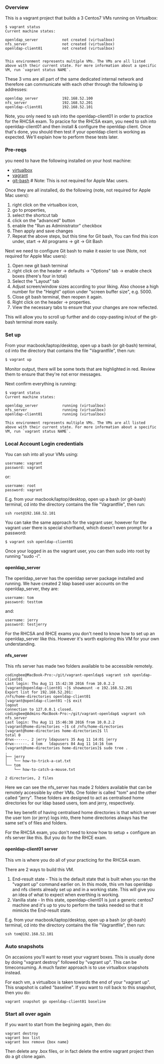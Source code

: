### Overview

This is a vagrant project that builds a 3 Centos7 VMs running on Virtualbox:  

```
$ vagrant status
Current machine states:

openldap_server           not created (virtualbox)
nfs_server                not created (virtualbox)
openldap-client01         not created (virtualbox)


This environment represents multiple VMs. The VMs are all listed
above with their current state. For more information about a specific
VM, run `vagrant status NAME`.
```

These 3 vms are all part of the same dedicated internal network and therefore can communicate with each other through the following ip addresses:

```
openldap_server           192.168.52.100
nfs_server                192.168.52.201
openldap-client01         192.168.52.101

```

Note, you only need to ssh into the openldap-client01 in order to practice for the RHCSA exam. To pracice for the RHCSA exam, you need to ssh into openldap-client01 and then install & configure the openldap client. Once that's done, you should then test if your openldap client is working as expected. We'll explain how to perform these tests later.  

### Pre-reqs

you need to have the following installed on your host machine:

* [virtualbox](https://www.virtualbox.org/)  
* [vagrant](https://www.vagrantup.com/)
* [git-bash](https://msysgit.github.io/) # Note: This is not required for Apple Mac users.

Once they are all installed, do the following (note, not required for Apple Mac users):

1. right click on the virtualbox icon,
2. go to properties,
3. select the shortcut tab
4. click on the "advanced" button
5. enable the "Run as Administrator" checkbox
6. Then apply and save changes
7. Repeat the above steps, but this time for Git bash, You can find this icon under, start -> All programs -> git -> Git Bash


Next we need to configure Git bash to make it easier to use (Note, not required for Apple Mac users):

1. Open new git bash terminal
2. right click on the header -> defaults -> "Options" tab -> enable check boxes (there's four in total)
3. Select the "Layout" tab
4. Adjust screen/window sizes according to your liking. Also choose a high number for the "Height" option under "screen buffer size", e.g. 5000.
5. Close git bash terminal, then reopen it again.
6. Right click on the header -> properties.
7. View the necessary tabs to ensure that your changes are now reflected.   

This will allow you to scroll up further and do copy-pasting in/out of the git-bash terminal more easily.  



### Set up

From your macbook/laptop/desktop, open up a bash (or git-bash) terminal, cd into the directory that contains the file "Vagrantfile", then run:

```sh
$ vagrant up
```
Monitor output, there will be some texts that are highlighted in red. Review them to ensure that they're not error messages.


Next confirm everything is running:

```
$ vagrant status
Current machine states:

openldap_server           running (virtualbox)
nfs_server                running (virtualbox)
openldap-client01         running (virtualbox)

This environment represents multiple VMs. The VMs are all listed
above with their current state. For more information about a specific
VM, run `vagrant status NAME`.

```

### Local Account Login credentials
You can ssh into all your VMs using:

```
username: vagrant
password: vagrant
```

or:

```
username: root
password: vagrant
```

E.g. from your macbook/laptop/desktop, open up a bash (or git-bash) terminal, cd into the directory contains the file "Vagrantfile", then run:

```
ssh root@192.168.52.101
```

You can take the same approach for the vagrant user, however for the vagrant user there is special shorthand, which doesn't even prompt for a password:

```
$ vagrant ssh openldap-client01
```

Once your logged in as the vagrant user, you can then sudo into root by running "sudo -i".




#### openldap_server
The openldap_server has the openldap server package installed and running. We have created 2 ldap based user accounts on the openldap_server, they are:

```
username: tom
password: testtom
```

and:

```
username: jerry
password: testjerry
```

For the RHCSA and RHCE exams you don't need to know how to set up an openldap_server like this. However it's worth exploring this VM for your own understanding.

#### nfs_server
This nfs server has made two folders available to be accessible remotely.

```
codingbee@MacBook-Pro:~/git/vagrant-openldap$ vagrant ssh openldap-client01
Last login: Thu Aug 11 15:42:30 2016 from 10.0.2.2
[vagrant@openldap-client01 ~]$ showmount -e 192.168.52.201
Export list for 192.168.52.201:
/nfs/home-directories openldap-client01
[vagrant@openldap-client01 ~]$ exit
logout
Connection to 127.0.0.1 closed.
codingbee@Admins-MacBook-Pro:~/git/vagrant-openldap$ vagrant ssh nfs_server
Last login: Thu Aug 11 15:46:38 2016 from 10.0.2.2
[vagrant@home-directories ~]$ cd /nfs/home-directories
[vagrant@home-directories home-directories]$ ll
total 0
drwx------. 2 jerry ldapusers 35 Aug 11 14:01 jerry
drwx------. 4 tom   ldapusers 84 Aug 11 14:16 tom
[vagrant@home-directories home-directories]$ sudo tree .
.
├── jerry
│   └── how-to-trick-a-cat.txt
└── tom
    └── how-to-catch-a-mouse.txt

2 directories, 2 files
```

Here we can see the nfs_server has made 2 folders available that can be remotely accessible by other VMs. One folder is called "tom" and the other called "jerry". These folders are designed to act as centralised home directories for our ldap based users, tom and jerry, respectively.

The key benefit of having centralised home directories is that which server the user tom (or jerry) logs into, there home directories always has the same set's of files and folders.

For the RHCSA exam, you don't need to know how to setup + configure an nfs server like this. But you do for the RHCE exam.


#### openldap-client01 server

This vm is where you do all of your practicing for the RHCSA exam.

There are 2 ways to build this VM.

1. End-result state - This is the default state that is built when you ran the "vagrant up" command earlier on. In this mode, this vm has openldap and nfs clients already set up and in a working state. This will give you an idea of what to expect when everthing is working.
2. Vanilla state - In this state, openldap-client01 is just a generic centos7 machine and it's up to you to perform the tasks needed so that it mimicks the End-result state.






E.g. from your macbook/laptop/desktop, open up a bash (or git-bash) terminal, cd into the directory contains the file "Vagrantfile", then run:

```
ssh tom@192.168.52.101
```



### Auto snapshots

On accasions you'll want to reset your vagrant boxes. This is usually done by doing "vagrant destroy" followed by "vagrant up". This can be timeconsuming. A much faster approach is to use virtualbox snapshots instead.


For each vm, a virtualbox is taken towards the end of your "vagrant up". This snapshot is called "baseline". If you want to roll back to this snapshot, then you do:

```
vagrant snapshot go openldap-client01 baseline
```


### Start all over again
If you want to start from the begining again, then do:

```
vagrant destroy
vagrant box list
vagrant box remove {box name}
```

Then delete any .box files, or in fact delete the entire vagrant project then do a git clone again.  
